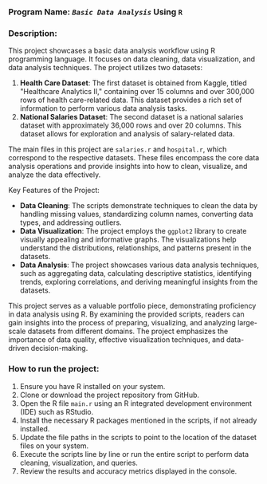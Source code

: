 ### Program Name: **_`Basic Data Analysis`_ Using `R`**

### Description:


This project showcases a basic data analysis workflow using R programming language. It focuses on data cleaning, data visualization, and data analysis techniques. The project utilizes two datasets:

1. **Health Care Dataset**: The first dataset is obtained from Kaggle, titled "Healthcare Analytics II," containing over 15 columns and over 300,000 rows of health care-related data. This dataset provides a rich set of information to perform various data analysis tasks.
2. **National Salaries Dataset**: The second dataset is a national salaries dataset with approximately 36,000 rows and over 20 columns. This dataset allows for exploration and analysis of salary-related data.

The main files in this project are `salaries.r` and `hospital.r`, which correspond to the respective datasets. These files encompass the core data analysis operations and provide insights into how to clean, visualize, and analyze the data effectively.

Key Features of the Project:

* **Data Cleaning**: The scripts demonstrate techniques to clean the data by handling missing values, standardizing column names, converting data types, and addressing outliers.
* **Data Visualization**: The project employs the `ggplot2` library to create visually appealing and informative graphs. The visualizations help understand the distributions, relationships, and patterns present in the datasets.
* **Data Analysis**: The project showcases various data analysis techniques, such as aggregating data, calculating descriptive statistics, identifying trends, exploring correlations, and deriving meaningful insights from the datasets.

This project serves as a valuable portfolio piece, demonstrating proficiency in data analysis using R. By examining the provided scripts, readers can gain insights into the process of preparing, visualizing, and analyzing large-scale datasets from different domains. The project emphasizes the importance of data quality, effective visualization techniques, and data-driven decision-making.

### How to run the project:

1. Ensure you have R installed on your system.
2. Clone or download the project repository from GitHub.
3. Open the R file `main.r` using an R integrated development environment (IDE) such as RStudio.
4. Install the necessary R packages mentioned in the scripts, if not already installed.
5. Update the file paths in the scripts to point to the location of the dataset files on your system.
6. Execute the scripts line by line or run the entire script to perform data cleaning, visualization, and queries.
7. Review the results and accuracy metrics displayed in the console.
